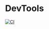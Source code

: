 # DevTools

[![CI](https://github.com/neetly/devtools/actions/workflows/ci.yml/badge.svg)](https://github.com/neetly/devtools/actions/workflows/ci.yml)
